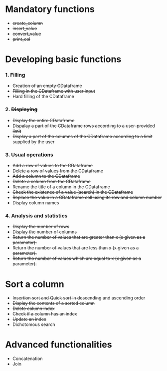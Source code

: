 
# Mandatory functions

* ~~create_column~~
* ~~insert_value~~
* ~~convert_value~~
* ~~print_col~~

# Developing basic functions 
### 1. Filling
* ~~Creation of an empty CDataframe~~
* ~~Filling in the CDataframe with user input~~
* Hard filling of the CDataframe


### 2. ~~Displaying~~
* ~~Display the entire CDataframe~~
* ~~Dispalay a part of the CDataframe rows according to a user-provided limit~~
* ~~Display a part of the columns of the CDataframe according to a limit supplied by the user~~

### 3. Usual operations
* ~~Add a row of values to the CDataframe~~
* ~~Delete a row of values from the CDataframe~~
* ~~Add a column to the CDataframe~~
* ~~Delete a column from the CDataframe~~
* ~~Rename the title of a column in the CDataframe~~
* ~~Check the existence of a value (search) in the CDataframe~~
* ~~Replace the value in a CDataframe cell using its row and column number~~
* ~~Display column names~~

### 4. Analysis and statistics
* ~~Display the number of rows~~
* ~~Display the number of columns~~
* ~~Return the number of values that are greater than x (x given as a parameter).~~
* ~~Return the number of values that are less than x (x given as a parameter).~~
* ~~Return the number of values which are equal to x (x given as a parameter).~~

# Sort a column
* ~~Insertion sort and Quick sort in descending~~ and ascending order
* ~~Display the contents of a sorted column~~
* ~~Delete column index~~
* ~~Check if a column has an index~~
* ~~Update an index~~
* Dichotomous search

# Advanced functionalities
* Concatenation
* Join

